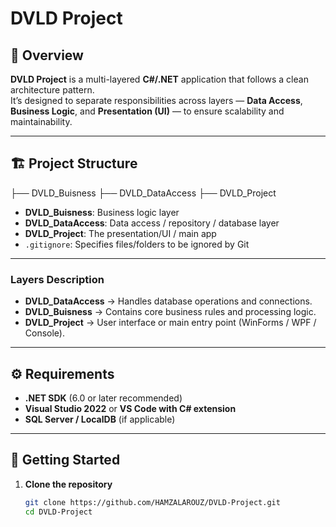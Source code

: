 # DVLD Project

## 🧠 Overview
**DVLD Project** is a multi-layered **C#/.NET** application that follows a clean architecture pattern.  
It’s designed to separate responsibilities across layers — **Data Access**, **Business Logic**, and **Presentation (UI)** — to ensure scalability and maintainability.

---

## 🏗️ Project Structure
├── DVLD_Buisness
├── DVLD_DataAccess
├── DVLD_Project


- **DVLD_Buisness**: Business logic layer  
- **DVLD_DataAccess**: Data access / repository / database layer  
- **DVLD_Project**: The presentation/UI / main app  
- `.gitignore`: Specifies files/folders to be ignored by Git  

---


### Layers Description
- **DVLD_DataAccess** → Handles database operations and connections.  
- **DVLD_Buisness** → Contains core business rules and processing logic.  
- **DVLD_Project** → User interface or main entry point (WinForms / WPF / Console).  

---

## ⚙️ Requirements
- **.NET SDK** (6.0 or later recommended)  
- **Visual Studio 2022** or **VS Code with C# extension**  
- **SQL Server / LocalDB** (if applicable)  

---

## 🚀 Getting Started

1. **Clone the repository**
   ```bash
   git clone https://github.com/HAMZALAROUZ/DVLD-Project.git
   cd DVLD-Project
